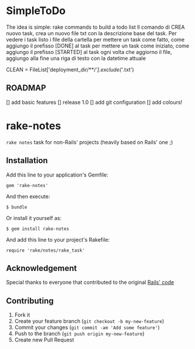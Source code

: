 
# SimpleToDo
The idea is simple: rake commands to build a todo list
Il comando di CREA nuovo task, crea un nuovo file txt con la descrizione base del task.
Per vedere i task listo i file della cartella
per mettere un task come fatto, come aggiungo il prefisso [DONE] al task
per mettere un task come iniziato, come aggiungo il prefisso [STARTED] al task
ogni volta che aggiorno il file, aggiungo alla fine una riga di testo con la datetime attuale

CLEAN = FileList['deployment_dir/**/*'].exclude('*.txt')



## ROADMAP

[] add basic features
[] release 1.0 
[] add git configuration
[] add colours! 



# rake-notes

`rake notes` task for non-Rails' projects (heavily based on Rails' one ;)

## Installation

Add this line to your application's Gemfile:

    gem 'rake-notes'

And then execute:

    $ bundle

Or install it yourself as:

    $ gem install rake-notes

And add this line to your project's Rakefile:

    require 'rake/notes/rake_task'


## Acknowledgement

Special thanks to everyone that contributed to the original
[Rails' code](https://github.com/rails/rails/blob/master/railties/lib/rails/source_annotation_extractor.rb)


## Contributing

1. Fork it
2. Create your feature branch (`git checkout -b my-new-feature`)
3. Commit your changes (`git commit -am 'Add some feature'`)
4. Push to the branch (`git push origin my-new-feature`)
5. Create new Pull Request